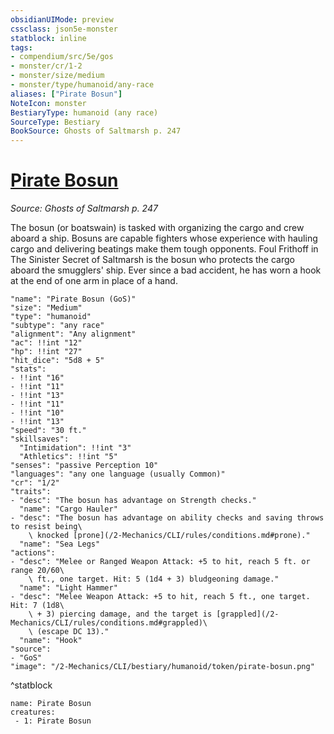 ```yaml
---
obsidianUIMode: preview
cssclass: json5e-monster
statblock: inline
tags:
- compendium/src/5e/gos
- monster/cr/1-2
- monster/size/medium
- monster/type/humanoid/any-race
aliases: ["Pirate Bosun"]
NoteIcon: monster
BestiaryType: humanoid (any race)
SourceType: Bestiary
BookSource: Ghosts of Saltmarsh p. 247
---
```

# [Pirate Bosun](2-Mechanics/CLI/bestiary/humanoid/pirate-bosun-gos.md)
*Source: Ghosts of Saltmarsh p. 247*  

The bosun (or boatswain) is tasked with organizing the cargo and crew aboard a ship. Bosuns are capable fighters whose experience with hauling cargo and delivering beatings make them tough opponents. Foul Frithoff in The Sinister Secret of Saltmarsh is the bosun who protects the cargo aboard the smugglers' ship. Ever since a bad accident, he has worn a hook at the end of one arm in place of a hand.

```statblock
"name": "Pirate Bosun (GoS)"
"size": "Medium"
"type": "humanoid"
"subtype": "any race"
"alignment": "Any alignment"
"ac": !!int "12"
"hp": !!int "27"
"hit_dice": "5d8 + 5"
"stats":
- !!int "16"
- !!int "11"
- !!int "13"
- !!int "11"
- !!int "10"
- !!int "13"
"speed": "30 ft."
"skillsaves":
  "Intimidation": !!int "3"
  "Athletics": !!int "5"
"senses": "passive Perception 10"
"languages": "any one language (usually Common)"
"cr": "1/2"
"traits":
- "desc": "The bosun has advantage on Strength checks."
  "name": "Cargo Hauler"
- "desc": "The bosun has advantage on ability checks and saving throws to resist being\
    \ knocked [prone](/2-Mechanics/CLI/rules/conditions.md#prone)."
  "name": "Sea Legs"
"actions":
- "desc": "Melee or Ranged Weapon Attack: +5 to hit, reach 5 ft. or range 20/60\
    \ ft., one target. Hit: 5 (1d4 + 3) bludgeoning damage."
  "name": "Light Hammer"
- "desc": "Melee Weapon Attack: +5 to hit, reach 5 ft., one target. Hit: 7 (1d8\
    \ + 3) piercing damage, and the target is [grappled](/2-Mechanics/CLI/rules/conditions.md#grappled)\
    \ (escape DC 13)."
  "name": "Hook"
"source":
- "GoS"
"image": "/2-Mechanics/CLI/bestiary/humanoid/token/pirate-bosun.png"
```
^statblock

```encounter-table
name: Pirate Bosun
creatures:
 - 1: Pirate Bosun
```